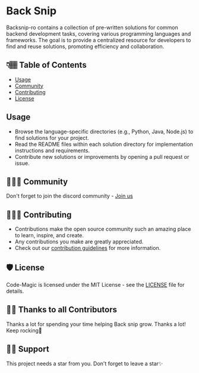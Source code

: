 # Back Snip

Backsnip-ro contains a collection of pre-written solutions for common backend development tasks, covering various programming languages and frameworks. The goal is to provide a centralized resource for developers to find and reuse solutions, promoting efficiency and collaboration.

## 👇🏽 Table of Contents

- [Usage](#Usage)
- [Community](#Community)
- [Contributing](#Contributing)
- [License](#License)

## Usage

- Browse the language-specific directories (e.g., Python, Java, Node.js) to find solutions for your project.
- Read the README files within each solution directory for implementation instructions and requirements.
- Contribute new solutions or improvements by opening a pull request or issue.

## 👨‍👩‍👦 Community

Don't forget to join the discord community - [Join us](https://chat.whatsapp.com/Ggt9uQGrGg3K2XeqcMhCCs)

## 👩🏽‍💻 Contributing

- Contributions make the open source community such an amazing place to learn, inspire, and create.
- Any contributions you make are greatly appreciated.
- Check out our [contribution guidelines](/CONTRIBUTING.md) for more information.

## 🛡️ License

Code-Magic is licensed under the MIT License - see the [LICENSE](LICENSE) file for details.

## 💪🏽 Thanks to all Contributors

Thanks a lot for spending your time helping Back snip grow. Thanks a lot! Keep rocking🍻

## 🙏🏽 Support

This project needs a star️ from you. Don't forget to leave a star✨
